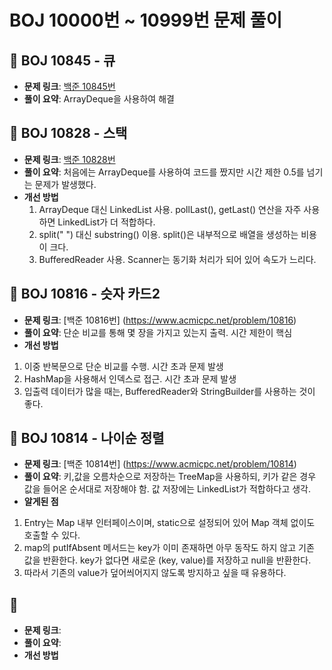 # BOJ 10000번 ~ 10999번 문제 풀이

## 📌 BOJ 10845 - 큐
- **문제 링크**: [백준 10845번](https://www.acmicpc.net/problem/10845)
- **풀이 요약**: ArrayDeque을 사용하여 해결

## 📌 BOJ 10828 - 스택
- **문제 링크**: [백준 10828번](https://www.acmicpc.net/problem/10828)
- **풀이 요약**: 처음에는 ArrayDeque를 사용하여 코드를 짰지만 시간 제한 0.5를 넘기는 문제가 발생했다.
- **개선 방법**
  1. ArrayDeque 대신 LinkedList 사용. pollLast(), getLast() 연산을 자주 사용하면 LinkedList가 더 적합하다.
  2. split(" ") 대신 substring() 이용. split()은 내부적으로 배열을 생성하는 비용이 크다.
  3. BufferedReader 사용. Scanner는 동기화 처리가 되어 있어 속도가 느리다.

## 📌 BOJ 10816 - 슷자 카드2
- **문제 링크**: [백준 10816번] (https://www.acmicpc.net/problem/10816)
- **풀이 요약**: 단순 비교를 통해 몇 장을 가지고 있는지 출력. 시간 제한이 핵심
- **개선 방법**
1. 이중 반복문으로 단순 비교를 수행. 시간 초과 문제 발생
2. HashMap을 사용해서 인덱스로 접근. 시간 초과 문제 발생
3. 입출력 데이터가 많을 때는, BufferedReader와 StringBuilder를 사용하는 것이 좋다.

## 📌 BOJ 10814 - 나이순 정렬
- **문제 링크**: [백준 10814번] (https://www.acmicpc.net/problem/10814)
- **풀이 요약**: 키,값을 오름차순으로 저장하는 TreeMap을 사용하되, 키가 같은 경우 값을 들어온 순서대로 저장해야 함. 값 저장에는 LinkedList가 적합하다고 생각.
- **알게된 점**
1. Entry는 Map 내부 인터페이스이며, static으로 설정되어 있어 Map 객체 없이도 호출할 수 있다.
2. map의 putIfAbsent 메서드는 key가 이미 존재하면 아무 동작도 하지 않고 기존 값을 반환한다. key가 없다면 새로운 (key, value)를 저장하고 null을 반환한다.
3. 따라서 기존의 value가 덮어씌어지지 않도록 방지하고 싶을 때 유용하다.

## 📌
- **문제 링크**:
- **풀이 요약**:
- **개선 방법**